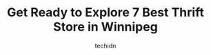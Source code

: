 ---
layout: ampstory
image: https://i0.wp.com/www.auto.or.id/wp-content/uploads/2023/06/just-like-new-to-you-0-winnipeg-1686323124.jpeg?resize=640,853
author: techidn
featured: false
description: Winnipeg, Manitoba, Canada is a haven for Thrift Store enthusiasts, boasting an impressive array of 7 top-notch establishments. Whether youre a seasoned connoisseur or simply curious to exp
title: Get Ready to Explore 7 Best Thrift Store in Winnipeg
cover:
   title: Get Ready to Explore 7 Best Thrift Store in Winnipeg
   subtitle: AUTO.OR.ID
   background: https://www.auto.or.id/wp-content/uploads/2023/06/just-like-new-to-you-0-winnipeg-1686323124.jpeg

pages: 
 - layout: thirds
   top: <h1>#1 Kildonan MCC Thrift Shop</h1>
   bottom: "<p>I love this place! I usually buy very nice clothing for excellent prices while contributing to environmental sustainability.I recommend it if you are looking for second h</p>"
   background: https://www.auto.or.id/wp-content/uploads/2023/06/just-like-new-to-you-1-winnipeg-1686323125.jpeg
   backgroundblur: true
 - layout: thirds
   top: <h1>#2 The Salvation Army Thrift Store</h1>
   bottom: "<p>2A -675 Empress Street st, Winnipeg, MB R3G 3P7, Canada</p>"
   background: https://www.auto.or.id/wp-content/uploads/2023/06/just-like-new-to-you-2-winnipeg-1686323126.jpeg
   cta:
      link: https://www.auto.or.id/get-ready-to-explore-7-best-thrift-store-in-winnipeg/
      text: Get Ready to Explore 7 Best Thrift Store in Winnipeg
 - layout: thirds
   top: <h1>#3 The Salvation Army Thrift Store</h1>
   bottom: "<p>145 Goulet St, Winnipeg, MB R2H 0R6, Canada</p>"
   background: https://images.unsplash.com/photo-1530675706010-bc677ce30ab6?ixlib=rb-4.0.3&ixid=MnwxMjA3fDB8MHxwaG90by1wYWdlfHx8fGVufDB8fHx8&auto=format&fit=crop&w=640&h=853&q=80
   cta:
      link: https://www.auto.or.id/get-ready-to-explore-7-best-thrift-store-in-winnipeg/
      text: Get Ready to Explore 7 Best Thrift Store in Winnipeg
 - layout: thirds
   top: <h1>#4 The Salvation Army Thrift Store</h1>
   bottom: "<p>1080 Nairn Ave, Winnipeg, MB R2L 0Y4, Canada</p>"
   background: https://images.unsplash.com/photo-1639928845176-2804838ca715?ixlib=rb-4.0.3&ixid=MnwxMjA3fDB8MHxwaG90by1wYWdlfHx8fGVufDB8fHx8&auto=format&fit=crop&w=640&h=853&q=80
   cta:
      link: https://www.auto.or.id/get-ready-to-explore-7-best-thrift-store-in-winnipeg/
      text: Get Ready to Explore 7 Best Thrift Store in Winnipeg
 - layout: thirds
   top: <h1>#5 The Salvation Army Thrift Store</h1>
   bottom: "<p>2195 Pembina Hwy #2, Winnipeg, MB R3T 5S9, Canada</p>"
   background: https://images.unsplash.com/photo-1629583825021-9fb0d16381ef?ixlib=rb-4.0.3&ixid=MnwxMjA3fDB8MHxwaG90by1wYWdlfHx8fGVufDB8fHx8&auto=format&fit=crop&w=640&h=853&q=80
   cta:
      link: https://www.auto.or.id/get-ready-to-explore-7-best-thrift-store-in-winnipeg/
      text: Get Ready to Explore 7 Best Thrift Store in Winnipeg
 - layout: thirds
   top: <h1>#6 The Salvation Army Thrift Store</h1>
   bottom: "<p>1424 McPhillips St, Winnipeg, MB R2V 3C5, Canada</p>"
   background: https://images.unsplash.com/photo-1532245128003-3db26c775465?ixlib=rb-4.0.3&ixid=MnwxMjA3fDB8MHxwaG90by1wYWdlfHx8fGVufDB8fHx8&auto=format&fit=crop&w=640&h=853&q=80
   cta:
      link: https://www.auto.or.id/get-ready-to-explore-7-best-thrift-store-in-winnipeg/
      text: Get Ready to Explore 7 Best Thrift Store in Winnipeg
 - layout: thirds
   top: <h1>#7 Adult & Teen Challenge Super Thrift Winnipeg</h1>
   bottom: "<p>1016 St James St, Winnipeg, MB R3H 0K5, Canada</p>"
   background: https://images.unsplash.com/photo-1598560342586-54fac322e093?ixlib=rb-4.0.3&ixid=MnwxMjA3fDB8MHxwaG90by1wYWdlfHx8fGVufDB8fHx8&auto=format&fit=crop&w=640&h=853&q=80
   cta:
      link: https://www.auto.or.id/get-ready-to-explore-7-best-thrift-store-in-winnipeg/
      text: Get Ready to Explore 7 Best Thrift Store in Winnipeg
 - layout: thirds
   middle: Continue reading...
   background: https://images.unsplash.com/photo-1636325778435-585ed877d753?ixlib=rb-4.0.3&ixid=MnwxMjA3fDB8MHxwaG90by1wYWdlfHx8fGVufDB8fHx8&auto=format&fit=crop&w=640&h=853&q=80
   cta:
      link: https://www.auto.or.id/get-ready-to-explore-7-best-thrift-store-in-winnipeg/
      text: Get Ready to Explore 7 Best Thrift Store in Winnipeg

---